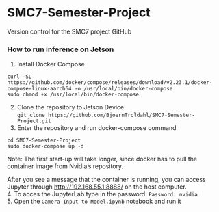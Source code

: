 # SMC7-Semester-Project
Version control for the SMC7 project
GitHub


### How to run inference on Jetson
1. Install Docker Compose
```
curl -SL https://github.com/docker/compose/releases/download/v2.23.1/docker-compose-linux-aarch64 -o /usr/local/bin/docker-compose
sudo chmod +x /usr/local/bin/docker-compose
```

2. Clone the repository to Jetson Device:  
`git clone https://github.com/BjoernTroldahl/SMC7-Semester-Project.git`
3. Enter the repository and run docker-compose command  
```
cd SMC7-Semester-Project  
sudo docker-compose up -d
```
Note: The first start-up will take longer, since docker has to pull the container image from Nvidia’s repository. 

After you see a message that the container is running, you can access Jupyter through http://192.168.55.1:8888/ on the host computer.  
4. To acces the JupyterLab type in the password: `Password: nvidia`  
5. Open the `Camera Input to Model.ipynb` notebook and run it